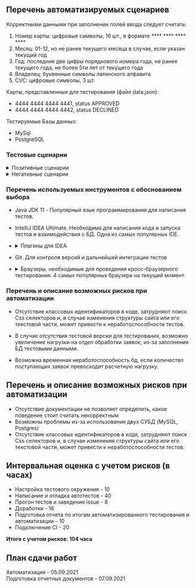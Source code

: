 ## Перечень автоматизируемых сценариев

Корректными данными при заполнении полей ввода следует считать:
1. Номер карты: цифровые символы, 16 шт., в формате **** **** **** ****
1. Месяц: 01-12, но не ранее текущего месяца в случае, если указан текущий год
1. Год: последние две цифры порядкового номера года, не ранее текущего года, не более 5ти лет от текущего года
1. Владелец: буквенные символы латинского алфавита
1. CVC: цифровые символы, 3 шт.

Карты, представленные для тестирования (файл data.json):
* 4444 4444 4444 4441, status APPROVED
* 4444 4444 4444 4442, status DECLINED

Тестируемые Базы данных:
* MySql
* PostgreSQL

### Тестовые сценарии


<details>
   <summary>Позитивные сценарии</summary>

   1. Оплата по карте со статусом APPROVED  
   Номер карты 4444 4444 4444 4441, остальные поля заполнены корректными значениями  
   Ожидаемый результат: появилось всплывающее окно "Операция одобрена Банком", в БД в payment_entity появилась запись со статусом APPROVED

   1. Кредит по данным карты со статусом APPROVED   
   Номер карты 4444 4444 4444 4441, остальные поля заполнены корректными значениями  
   Ожидаемый результат: появилось всплывающее окно "Операция одобрена Банком", в БД в credit_request_entity появилась запись со статусом APPROVED

   1. Оплата по карте со статусом DECLINED    
   Номер карты 4444 4444 4444 4442, остальные поля заполнены корректными значениями   
   Ожидаемый результат: появилось всплывающее окно "Ошибка! Банк отказал в проведении операции", в БД в payment_entity появилась запись со статусом DECLINED

   1. Кредит по данным карты со статусом DECLINED  
   Номер карты 4444 4444 4444 4442, остальные поля заполнены корректными значениями  
   Ожидаемый результат: появилось всплывающее окно "Ошибка! Банк отказал в проведении операции", в БД в credit_request_entity появилась запись со статусом DECLINED
</details>
<details>
<summary>Негативные сценарии</summary>

1. Оплата по несуществующей карте   
   Номер карты сгенерирован Faker, остальные поля заполнены корректными значениями  
   Ожидаемый результат: появилось всплывающее окно "Ошибка! Банк отказал в проведении операции", в БД в payment_entity новая запись не появилась

2. Кредит по данным несуществующей карты   
   Номер карты сгенерирован Faker, остальные поля заполнены корректными значениями  
   Ожидаемый результат: появилось всплывающее окно "Ошибка! Банк отказал в проведении операции", в БД в credit_request_entity новая запись не появилась

3. Оплата по карте, указан невалидный номер   
   Номер карты из 15 цифр, остальные поля заполнены корректными значениями  
   Ожидаемый результат: под полем Номер карты появилось сообщение об ошибке "Неверный формат", в БД в payment_entity новая запись не появилась

4. Кредит по данным карты, указан невалидный номер    
   Номер карты из 15 цифр, остальные поля заполнены корректными значениями  
   Ожидаемый результат: под полем Номер карты появилось сообщение об ошибке "Неверный формат", в БД в credit_request_entity новая запись не появилась

5. Оплата по карте с истекшим сроком действия (месяц)  
   Номер карты 4444 4444 4444 4441, указать предыдущий месяц, текущий год, остальные поля заполнены корректными значениями  
   Ожидаемый результат: под полем Месяц появилось сообщение об ошибке "Неверно указан срок действия карты", в БД в payment_entity новая запись не появилась

6. Кредит по данным карты с истекшим сроком действия (месяц)  
   Номер карты 4444 4444 4444 4441, указать предыдущий месяц, текущий год, остальные поля заполнены корректными значениями  
   Ожидаемый результат: под полем Месяц появилось сообщение об ошибке "Неверно указан срок действия карты", в БД в credit_request_entity новая запись не появилась

7. Оплата по данным карты, указан невалидный месяц   
   Номер карты 4444 4444 4444 4441, в поле Месяц указать 00, остальные поля заполнены корректными значениями  
   Ожидаемый результат: под полем Месяц появилось сообщение об ошибке "Неверно указан срок действия карты", в БД в payment_entity новая запись не появилась

8. Кредит по данным карты, указан невалидный месяц   
   Номер карты 4444 4444 4444 4441, в поле Месяц указать 00, остальные поля заполнены корректными значениями  
   Ожидаемый результат: под полем Месяц появилось сообщение об ошибке "Неверно указан срок действия карты", в БД в credit_request_entity новая запись не появилась
   
9. Оплата по данным карты, указан невалидный месяц   
   Номер карты 4444 4444 4444 4441, в поле Месяц указать 13, остальные поля заполнены корректными значениями  
   Ожидаемый результат: под полем Месяц появилось сообщение об ошибке "Неверно указан срок действия карты", в БД в payment_entity новая запись не появилась

10. Кредит по данным карты, указан невалидный месяц   
    Номер карты 4444 4444 4444 4441, в поле Месяц указать 13, остальные поля заполнены корректными значениями  
    Ожидаемый результат: под полем Месяц появилось сообщение об ошибке "Неверно указан срок действия карты", в БД в payment_entity новая запись не появилась

11. Оплата по карте с истекшим сроком действия (год)  
    Номер карты 4444 4444 4444 4441, указать предыдущий год, остальные поля заполнены корректными значениями  
    Ожидаемый результат: под полем Год появилось сообщение об ошибке "Истёк срок действия карты", в БД в payment_entity новая запись не появилась

12. Кредит по данным карты с истекшим сроком действия (год)  
    Номер карты 4444 4444 4444 4441, указать предыдущий год, остальные поля заполнены корректными значениями  
    Ожидаемый результат: под полем Год появилось сообщение об ошибке "Истёк срок действия карты", в БД в credit_request_entity новая запись не появилась

13. Оплата по данным карты, указан невалидный год   
    Номер карты 4444 4444 4444 4441, в поле Год указать "последние две цифры текущего года + 6", остальные поля заполнены корректными значениями  
    Ожидаемый результат: под полем Год появилось сообщение об ошибке "Неверно указан срок действия карты", в БД в payment_entity новая запись не появилась

14. Кредит по данным карты, указан невалидный год   
    Номер карты 4444 4444 4444 4441, в поле Год указать "последние две цифры текущего года + 6", остальные поля заполнены корректными значениями  
    Ожидаемый результат: под полем Год появилось сообщение об ошибке "Неверно указан срок действия карты", в БД в credit_request_entity новая запись не появилась

15. Оплата по данным карты, указано некорректное значение в поле Владелец  
    Номер карты 4444 4444 4444 4441, в поле Владелец указать некорректные данные, остальные поля заполнены корректными значениями  
    Ожидаемый результат: под полем Владелец появилось сообщение об ошибке, в БД в payment_entity новая запись не появилась

16. Кредит по данным карты, указано некорректное значение в поле Владелец   
    Номер карты 4444 4444 4444 4441, в поле Владелец указать некорректные данные, остальные поля заполнены корректными значениями  
    Ожидаемый результат: под полем Владелец появилось сообщение об ошибке, в БД в credit_request_entity новая запись не появилась

17. Оплата по данным карты, указано некорректное значение в поле CVC/CVV   
    Номер карты 4444 4444 4444 4441, в поле CVC/CVV указать 0, остальные поля заполнены корректными значениями  
    Ожидаемый результат: под полем CVC/CVV появилось сообщение об ошибке "Неверный формат", в БД в payment_entity новая запись не появилась

18. Кредит по данным карты, указано некорректное значение в поле CVC/CVV   
    Номер карты 4444 4444 4444 4441, в поле CVC/CVV указать 2 символа, остальные поля заполнены корректными значениями  
    Ожидаемый результат: под полем CVC/CVV появилось сообщение об ошибке "Неверный формат", в БД в credit_request_entity новая запись не появилась
19. Оплата по данным карты, указано некорректное значение в поле CVC/CVV   
    Номер карты 4444 4444 4444 4441, в поле CVC/CVV 2 символа, остальные поля заполнены корректными значениями  
    Ожидаемый результат: под полем CVC/CVV появилось сообщение об ошибке "Неверный формат", в БД в payment_entity новая запись не появилась

20. Кредит по данным карты, указано некорректное значение в поле CVC/CVV   
    Номер карты 4444 4444 4444 4441, в поле CVC/CVV указать 0, остальные поля заполнены корректными значениями  
    Ожидаемый результат: под полем CVC/CVV появилось сообщение об ошибке "Неверный формат", в БД в credit_request_entity новая запись не появилась

21. Оплата по данным карты, указано пустое значение в поле Владелец  
    Номер карты 4444 4444 4444 4441, поле Владелец оставить пустым, остальные поля заполнены корректными значениями  
    Ожидаемый результат: под полем Владелец появилось сообщение об ошибке, в БД в payment_entity новая запись не появилась

22. Кредит по данным карты, указано пустое значение в поле Владелец  
    Номер карты 4444 4444 4444 4441, поле Владелец оставить пустым, остальные поля заполнены корректными значениями  
    Ожидаемый результат: под полем Владелец появилось сообщение об ошибке, в БД в payment_entity новая запись не появилась

23. Оплата по данным карты, указано пустое значение в поле Номер карты  
    Номер карты оставить пустым, остальные поля заполнены корректными значениями  
    Ожидаемый результат: под полем Номер карты появилось сообщение об ошибке, в БД в payment_entity новая запись не появилась

24. Кредит по данным карты, указано пустое значение в поле Номер карты
    Номер карты оставить пустым, остальные поля заполнены корректными значениями  
    Ожидаемый результат: под полем Номер карты появилось сообщение об ошибке, в БД в payment_entity новая запись не появилась

25. Оплата по данным карты, указано пустое значение в поле CVC  
    Номер карты 4444 4444 4444 4441, поле CVC оставить пустым, остальные поля заполнены корректными значениями
    Ожидаемый результат: под полем CVC появилось сообщение об ошибке, в БД в payment_entity новая запись не появилась

26. Кредит по данным карты, указано пустое значение в поле CVC  
    Номер карты 4444 4444 4444 4441, поле CVC оставить пустым, остальные поля заполнены корректными значениями
    Ожидаемый результат: под полем CVC появилось сообщение об ошибке, в БД в payment_entity новая запись не появилась

27. Оплата по данным карты, указано пустое значение в поле Месяц  
    Номер карты 4444 4444 4444 4441, поле Месяц оставить пустым, остальные поля заполнены корректными значениями
    Ожидаемый результат: под полем Месяц появилось сообщение об ошибке, в БД в payment_entity новая запись не появилась

28. Кредит по данным карты, указано пустое значение в поле Месяц  
    Номер карты 4444 4444 4444 4441, поле Месяц оставить пустым, остальные поля заполнены корректными значениями
    Ожидаемый результат: под полем Месяц появилось сообщение об ошибке, в БД в payment_entity новая запись не появилась

29. Оплата по данным карты, указано пустое значение в поле Год  
    Номер карты 4444 4444 4444 4441, поле Год оставить пустым, остальные поля заполнены корректными значениями
    Ожидаемый результат: под полем Год появилось сообщение об ошибке, в БД в payment_entity новая запись не появилась

30. Кредит по данным карты, указано пустое значение в поле Год  
    Номер карты 4444 4444 4444 4441, поле Год оставить пустым, остальные поля заполнены корректными значениями
    Ожидаемый результат: под полем Год появилось сообщение об ошибке, в БД в payment_entity новая запись не появилась
</details>
<h3>Перечень используемых инструментов с обоснованием выбора</h3>

- Java JDK 11 - Популярный язык программирования для написания тестов.
- IntelliJ IDEA Ultimate. Необходима для написания кода и запуска тестов и взаимодействия с БД. Одна из самых популярных IDE.
- <details>
  <summary>Плагины для IDEA</summary>
  
  - Gradle/Maven - Проект-менеджер автоматической сборки.
  - JUnit5 - Тестовый фреймворк.
  - Selenide - Фреймворк для автоматизированного тестирования веб-приложений.
  - Allure Framework - Генерация отчетов.
  - JavaFaker - Генерация данных, для заполнения полей в заявке.
  - Docker - запуск контейнеров с ПО, необходимым для работы с сервисом, без установки на ПК.
  </details>
  
- Git. Для контроля версий и дальнейшей интеграции тестов

- <details>
  <summary>Браузеры, необходимые для проведения кросс-браузерного тестирования. 4 самых популярных браузера на текущий момент.</summary>

    - Microsoft Edge
    - Mozilla Firefox v.91
    - Safari v.13
    - Google Chrome v.92
  </details>

<h3>Перечень и описание возможных рисков при автоматизации</h3>

- Отсутствие классовых идентификаторов в коде, затрудняют поиск Css селекторов и,
  в случае изменения структуры сайта или его текстовой части, может привести к неработоспособности тестов.

- В случае отсутствия тестовой версии для тестирования, возможно увеличение нагрузки на отдел обработки заявок, из-за заполнения БД тестовыми данными.

- Возможна временная неработоспособность бд, если количество поступающих заявок превосходит расчетную нагрузку.

## Перечень и описание возможных рисков при автоматизации
* Отсутствие документации не позволяет определить, какое поведение стоит считать некорректным
* Возможны проблемы из-за использования двух СУБД (MySQL, Postgres)
* Отсутствие классовых идентификаторов в коде, затрудняют поиск Css селекторов и,
  в случае изменения структуры сайта или его текстовой части, может привести к неработоспособности тестов.

## Интервальная оценка с учетом рисков (в часах)

- Настройка тестового окружения - 10
- Написание и отладка автотестов - 40
- Прогон тестов и заведение issue - 8
- Доработки - 16
- Подготовка отчета по итогам автоматизированного тестирования и автоматизации - 10
- Подключение CI - 20

**Итого с учетом рисков: 104 часа**

## План сдачи работ
Автоматизация - 05.09.2021  
Подготовка отчетных документов - 07.09.2021  
